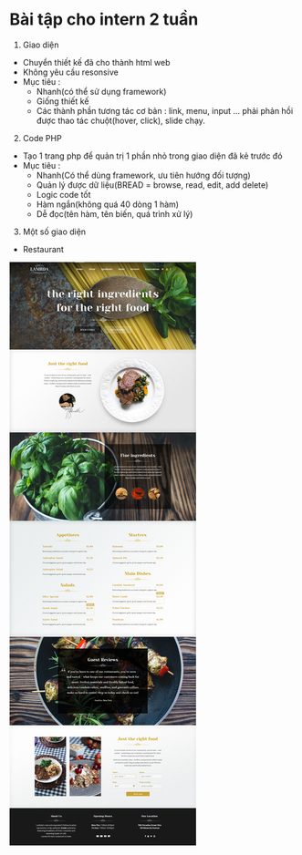# Bài tập cho intern 2 tuần

1. Giao diện
- Chuyển thiết kế đã cho thành html web
- Không yêu cầu resonsive
- Mục tiêu : 
  - Nhanh(có thể sử dụng framework)
  - Giống thiết kế 
  - Các thành phần tương tác cơ bản : link, menu, input ... phải phản hồi được thao tác chuột(hover, click), slide chạy.
2. Code PHP
- Tạo 1 trang php để quản trị 1 phần nhỏ trong giao diện đã kẻ trước đó
- Mục tiêu : 
  - Nhanh(Có thể dùng framework, ưu tiên hướng đối tượng)
  - Quản lý được dữ liệu(BREAD = browse, read, edit, add delete) 
  - Logic code tốt
  - Hàm ngắn(không quá 40 dòng 1 hàm)
  - Dễ đọc(tên hàm, tên biến, quá trình xử lý)

3. Một số giao diện

- Restaurant

![Restaurant](restaurant.jpg)